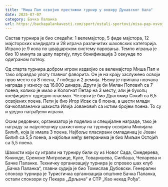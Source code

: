 ```yaml
---
title: "Миша Пап освојио престижни турнир у оквиру Дунавског бала"
date: 2025-07-07
category: Бачка Паланка
url: https://backapalankavesti.com/sport/ostali-sportovi/misa-pap-osvojio-prestizni-turnir-u-okviru-dunavskog-bala/
---
```


Састав турнира је био следећи: 1 велемајстор, 5 фиде мајстора, 12 мајсторских кандидата и 28 играча различитих шаховских категорија. Играно је 9 кола по швајцарском систему паровања. Темпо играња је био 10 минута за целу партију, плус бонификација 3 секунде по одиграном потезу.

Од старта турнира добром игром издвојио се велемајстор Миша Пап и тако оправдао улогу главног фаворита. Он је на крају заслужено освоји прво место са 8 поена, 7 победа и 2 ремија. Њему је припала новчана награда у износу од 16.000 динара. Други је би Милан Поповић са 7 поена, колико је имао и Кологнат Петар на 3 месту, али је бухолц коефицијент одредио пласман. Четврти је био Драгомир Сокић са 6,5 освојених поена. Пети је био Игор Исак са 6 поена, а шести млади бачкопаланачки шахиста Илија Јовановић са истим бројем поена. То су и уједно награђени играчи.

Осим редовних, организатор је поделио и специјалне награде, тако је награду за најуспешнију шахисткињу на турниру освојила Милијана Билић, која је имала 3 поена. Најбоље пласирани омладинац је Јован Билић са 5,5 поена, а најбољи међу ветеранима је био Миљан Остојић са 5,5 поена.

Шахисти који су играли на турниру били су из Новог Сада, Смедерева, Кикинде, Сремске Митровице, Куле, Товаришева, Силбаша, Челарева и Бачке Паланке. Техничку организацију турнира је спровео шах клуб „Бачка Паланка“, главни судија је био Томислав Дубовски. Генерални спонзор турнира је Туристичка организација општине Бачка Паланка, остали спонзори су Пекара „Дрљача“ и СТР „Као некад Рођа“.
